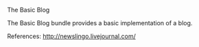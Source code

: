 The Basic Blog

The Basic Blog bundle provides a basic implementation of a blog.

References:
http://newslingo.livejournal.com/